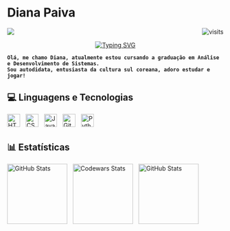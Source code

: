 # Diana Paiva

<p align="right"><img src="https://visit-counter.vercel.app/counter.png?page=https%3A%2F%2Fgithub.com%2Fdiaanapaiva&s=18&c=9354f2&bg=00000000&no=3&ff=digi&tb=&ta=" alt="visits">
    <a 
        <a href="https://www.linkedin.com/in/diaanapaiva" 
        target="_blank"
    >
    <img 
            align="left" loading="lazy"
            src="https://img.shields.io/badge/-LinkedIn-%230077B5?style=for-the-badge&logo=linkedin&logoColor=white" 
            target="_blank"
        >
    </a>

<p align="center"><a href="https://git.io/typing-svg"><img src="https://readme-typing-svg.herokuapp.com?font=Fira+Code&pause=1000&color=9354F2&width=435&lines=Bem+vindo+ao+meu+perfil!" alt="Typing SVG" /></a>

**`Olá, me chamo Diana, atualmente estou cursando a graduação em Análise e Desenvolvimento de Sistemas.`**
<br>
**`Sou autodidata, entusiasta da cultura sul coreana, adoro estudar e jogar!`**

## 💻 Linguagens e Tecnologias

<img 
    align="left" 
    alt="HTML"
    title="HTML" 
    width="30px" 
    style="padding-right: 10px;" 
    src="https://cdn.jsdelivr.net/gh/devicons/devicon@latest/icons/html5/html5-original.svg" 
/>
<img 
    align="left" 
    alt="CSS" 
    title="CSS"
    width="30px" 
    style="padding-right: 10px;" 
    src="https://cdn.jsdelivr.net/gh/devicons/devicon@latest/icons/css3/css3-original.svg" 
/>
<img 
    align="left" 
    alt="JavaScript" 
    title="JavaScript"
    width="30px" 
    style="padding-right: 10px;" 
    src="https://cdn.jsdelivr.net/gh/devicons/devicon@latest/icons/javascript/javascript-original.svg" 
/>
<img 
    align="left" 
    alt="Git" 
    title="Git"
    width="30px" 
    style="padding-right: 10px;" 
    src="https://cdn.jsdelivr.net/gh/devicons/devicon@latest/icons/git/git-original.svg" 
/>
<img 
    align="left" 
    alt="Python" 
    title="Python"
    width="30px" 
    style="padding-right: 10px;" 
    src="https://cdn.jsdelivr.net/gh/devicons/devicon@latest/icons/python/python-original.svg" 
/>

<br>
<br>

## 📊 Estatísticas

<p>
    <img 
      align="left" 
      alt="GitHub Stats" 
      height="140" 
      style="padding-right: 10px;" 
      src="https://github-readme-stats.vercel.app/api?username=diaanapaiva&show_icons=true&theme=buefy" 
    />
    <img 
      align="left" 
      alt="Codewars Stats" 
      height="140"
      style="padding-right: 10px;"
      src="https://github.r2v.ch/codewars?user=diaanapaiva&name=true&top_languages=true&stroke=%23b362ff&theme=purple_light"
    /> 
    <img 
      align="left" 
      alt="GitHub Stats" 
      height="140"
      style="padding-right: 10px;"
      src="https://github-readme-stats.vercel.app/api/top-langs/?username=diaanapaiva&theme=buefy&layout=compact&custom_title=Tecnologias&langs_count=9" 
    /> 
</p>
